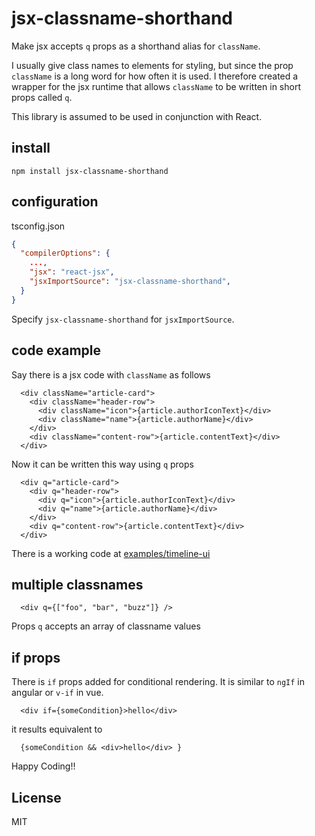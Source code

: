 # jsx-classname-shorthand

Make jsx accepts `q` props as a shorthand alias for `className`.

I usually give class names to elements for styling, but since the prop `className` is a long word for how often it is used. I therefore created a wrapper for the jsx runtime that allows `className` to be written in short props called `q`.

This library is assumed to be used in conjunction with React.

## install

```
npm install jsx-classname-shorthand
```

## configuration

tsconfig.json
```json
{
  "compilerOptions": {
    ...,
    "jsx": "react-jsx",
    "jsxImportSource": "jsx-classname-shorthand",
  }
}
```
Specify `jsx-classname-shorthand` for `jsxImportSource`.

## code example

Say there is a jsx code with `className` as follows
```tsx
  <div className="article-card">
    <div className="header-row">
      <div className="icon">{article.authorIconText}</div>
      <div className="name">{article.authorName}</div>
    </div>
    <div className="content-row">{article.contentText}</div>
  </div>
```

Now it can be written this way using `q` props
```tsx
  <div q="article-card">
    <div q="header-row">
      <div q="icon">{article.authorIconText}</div>
      <div q="name">{article.authorName}</div>
    </div>
    <div q="content-row">{article.contentText}</div>
  </div>
```

There is a working code at
[examples/timeline-ui](https://github.com/yahiro07/jsx-classname-shorthand/blob/main/examples/timeline-ui/src/App.tsx)


## multiple classnames

```tsx
  <div q={["foo", "bar", "buzz"]} />
```
Props `q` accepts an array of classname values


## if props
There is `if` props added for conditional rendering. It is similar to `ngIf` in angular or `v-if` in vue.
```tsx
  <div if={someCondition}>hello</div>
```
it results equivalent to
```tsx
  {someCondition && <div>hello</div> }
```

Happy Coding!!

## License
MIT
